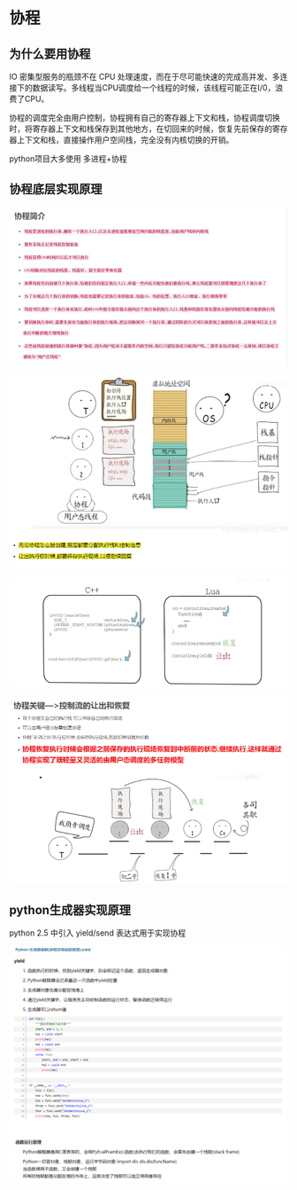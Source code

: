 # 协程

## 为什么要用协程

IO 密集型服务的瓶颈不在 CPU 处理速度，而在于尽可能快速的完成高并发、多连接下的数据读写。多线程当CPU调度给一个线程的时候，该线程可能正在I/0，浪费了CPU。

协程的调度完全由用户控制，协程拥有自己的寄存器上下文和栈，协程调度切换时，将寄存器上下文和栈保存到其他地方，在切回来的时候，恢复先前保存的寄存器上下文和栈，直接操作用户空间栈，完全没有内核切换的开销。

python项目大多使用 多进程+协程

## 协程底层实现原理

![](../.gitbook/assets/image%20%28154%29.png)

![](../.gitbook/assets/image%20%28162%29.png)

![](../.gitbook/assets/image%20%28151%29.png)

![](../.gitbook/assets/image%20%28149%29.png)

## python生成器实现原理

python 2.5 中引入 yield/send 表达式用于实现协程

![](../.gitbook/assets/image%20%28157%29.png)

